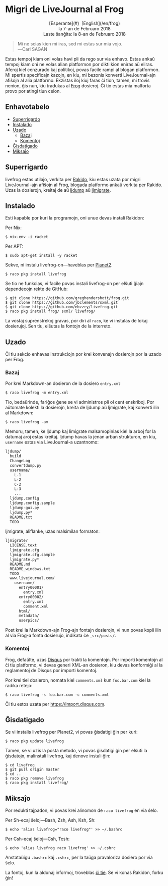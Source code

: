 Migri de LiveJournal al Frog
============================

<center>[Esperante](#)  [English](/en/frog)</center>
<center>la 7-an de Februaro 2018</center>
<center>Laste ŝanĝita: la 8-an de Februaro 2018</center>

>Mi ne scias kien mi iras, sed mi estas sur mia vojo.<br>
>―Carl SAGAN

Estas tempoj kiam oni volas havi pli da rego sur via enhavo. Estas ankaŭ tempoj kiam oni ne volas
alian platformon por dikti kion eniras aŭ eliras. Aferoj kiel cenzurado kaj politikoj, povas facile
rampi al blogan platformon. Mi spertis specificajn kazojn, en kiu, mi bezonis konverti
LiveJournal-ajn afiŝojn al alia platformo. Ekzistas iloj kiuj faras ĉi tion, tamen, mi trovis
nenion, ĝis nun, kiu tradukas al [Frog](https://github.com/greghendershott/frog/) dosieroj. Ĉi tio
estas mia malforta provo por atingi tiun celon.

Enhavotabelo
------------

- [Superrigardo](#superrigardo)
- [Instalado](#instalado)
- [Uzado](#uzado)
  + [Bazaj](#bazaj)
  + [Komentoj](#komentoj)
- [Ĝisdatigado](#ĝisdatigado)
- [Miksaĵo](#miksaĵo)


<a name="superrigardo"></a>Superrigardo
---------------------------------------

livefrog estas utilaĵo, verkita per [Rakido](http://racket-lang.org), kiu estas uzata por migri
LiveJournal-ajn afiŝojn al Frog, blogada platformo ankaŭ verkita per Rakido. Uzas la dosierojn, kreitaj de aŭ [ljdump](http://hewgill.com/ljdump/) aŭ [ljmigrate](https://github.com/ceejbot/ljmigrate).


<a name="instalado"></a>Instalado
---------------------------------

Esti kapable por kuri la programojn, oni unue devas instali Rakidon:

Per Nix:

    $ nix-env -i racket

Per APT:

    $ sudo apt-get install -y racket

Sekve, ni instalu livefrog-on—haveblas per [Planet2](https://pkg.racket-lang.org).

    $ raco pkg install livefrog

Se tio ne funkcias, vi facile povas instali livefrog-on per elŝuti ĝiajn dependecojn rekte de
GitHub:

    $ git clone https://github.com/greghendershott/frog.git
    $ git clone https://github.com/jbclements/sxml.git
    $ git clone https://github.com/ebzzry/livefrog.git
    $ raco pkg install frog/ sxml/ livefrog/

La vostaj suprenstrekoj gravas, por diri al `raco`, ke vi instalas de lokaj dosierujoj. Sen tiu, elŝutas
la fontojn de la interreto.


<a name="uzado"></a>Uzado
-------------------------

Ĉi tiu sekcio enhavas instrukciojn por krei konvenajn dosierojn por la uzado per Frog.


### <a name="bazaj"></a>Bazaj

Por krei Markdown-an dosieron de la dosiero `entry.xml`

    $ raco livefrog -m entry.xml

Tio, bedaŭrinde, fariĝos ĝene se vi administros pli ol cent enskriboj. Por aŭtomate kolekti la dosierojn, kreita de ljdump aŭ ljmigrate, kaj konverti ilin al Markdown:

    $ raco livefrog -am

Memoru, tamen, ke ljdump kaj limigrate malsamopinias kiel la arboj for la datumaj aroj estas kreitaj. ljdump havas la jenan arban strukturon, en kiu, `username` estas via LiveJournal-a uzantnomo:

```bash
ljdump/
  build
  ChangeLog
  convertdump.py
  username/
    L-1
    L-2
    C-2
    L-3
    ...
  ljdump.config
  ljdump.config.sample
  ljdump-gui.py
  ljdump.py*
  README.txt
  TODO
```

ljmigrate, aliflanke, uzas malsimilan formaton:

```bash
ljmigrate/
  LICENSE.text
  ljmigrate.cfg
  ljmigrate.cfg.sample
  ljmigrate.py*
  README.md
  README_windows.txt
  TODO
  www.livejournal.com/
    username/
      entry00001/
        entry.xml
      entry00002/
        entry.xml
        comment.xml
      html/
      metadata/
      userpics/
```

Post krei la Markdown-ajn Frog-ajn fontajn dosierojn, vi nun povas kopii ilin al via Frog-a fonta dosierujo, indikata ĉe `_src/posts/`.


### <a name="komentoj"></a>Komentoj

Frog, defaŭlte, uzas [Disqus](https://disqus.com) por trakti la komentojn. Por importi komentojn al
ĉi tiu platformo, vi devas generi XML-an dosieron, kiu devas konformiĝi al la reglamentoj de Disqus
por importi komentoj.

Por krei tiel dosieron, nomata kiel `comments.xml` kun `foo.bar.com` kiel la radika retejo:

    $ raco livefrog -s foo.bar.com -c comments.xml

Ĉi tiu estos uzata per <https://import.disqus.com>.


<a name="ĝisdatigado"></a>Ĝisdatigado
-------------------------------------

Se vi instalis livefrog per Planet2, vi povas ĝisdatigi ĝin per kuri:

    $ raco pkg update livefrog

Tamen, se vi uzis la posta metodo, vi povas ĝisdatigi ĝin per elŝuti la ĝisdatojn, malinstali
livefrog, kaj denove instali ĝin:

    $ cd livefrog
    $ git pull origin master
    $ cd ..
    $ raco pkg remove livefrog
    $ raco pkg install livefrog/


<a name="miksaĵo"></a>Miksaĵo
-----------------------------

Por redukti tajpadon, vi povas krei alinomon de `raco livefrog` en via ŝelo.

Per Sh-ecaj ŝeloj—Bash, Zsh, Ash, Ksh, Sh:

    $ echo 'alias livefrog="raco livefrog"' >> ~/.bashrc

Per Csh-ecaj ŝeloj—Csh, Tcsh:

    $ echo 'alias livefrog raco livefrog' >> ~/.cshrc

Anstataŭigu `.bashrc` kaj `.cshrc`, per la taŭga pravaloriza dosiero por via ŝelo.

La fontoj, kun la aldonaj informoj, troveblas [ĉi tie](https://github.com/ebzzry/livefrog). Se vi
konas Rakidon, forku ĝin!
